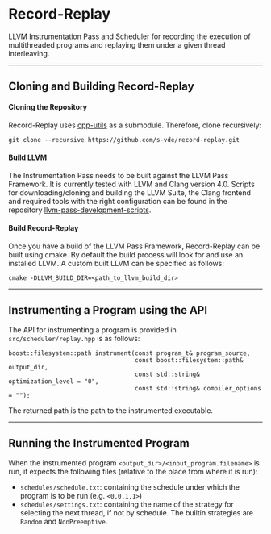 # Record-Replay
LLVM Instrumentation Pass and Scheduler for recording the execution of multithreaded programs and
replaying them under a given thread interleaving.

---

## Cloning and Building Record-Replay

#### Cloning the Repository

Record-Replay uses [cpp-utils](https://github.com/s-vde/cpp-utils) as a submodule. Therefore, clone recursively:

```
git clone --recursive https://github.com/s-vde/record-replay.git
```

#### Build LLVM
The Instrumentation Pass needs to be built against the LLVM Pass Framework.
It is currently tested with LLVM and Clang version 4.0.
Scripts for downloading/cloning and building the LLVM Suite, the Clang frontend
and required tools with the right configuration can be found in the repository
[llvm-pass-development-scripts](https://github.com/s-vde/llvm-pass-development-scripts).

#### Build Record-Replay

Once you have a build of the LLVM Pass Framework, Record-Replay can be built using cmake. By default the build process will look for and use an installed LLVM. A custom built LLVM can be specified as follows:

```
cmake -DLLVM_BUILD_DIR=<path_to_llvm_build_dir>
```

---

## Instrumenting a Program using the API

The API for instrumenting a program is provided in ```src/scheduler/replay.hpp``` is as follows:

```
boost::filesystem::path instrument(const program_t& program_source,
                                   const boost::filesystem::path& output_dir,
                                   const std::string& optimization_level = "0",
                                   const std::string& compiler_options = "");
```

The returned path is the path to the instrumented executable.

---

## Running the Instrumented Program
When the instrumented program `<output_dir>/<input_program.filename>` is run, it expects the following files (relative to the place from where it is run):
- `schedules/schedule.txt`: containing the schedule under which the program is to be run (e.g. `<0,0,1,1>`)
- `schedules/settings.txt`: containing the name of the strategy for selecting the next thread, if not by schedule. The builtin strategies are `Random` and `NonPreemptive`.
